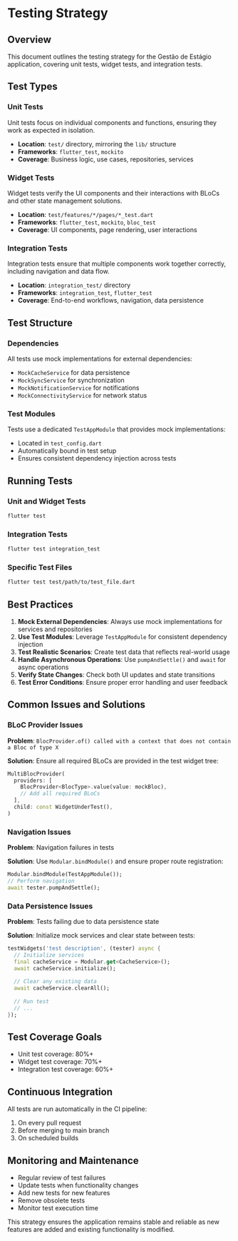 # Testing Strategy

## Overview

This document outlines the testing strategy for the Gestão de Estágio application, covering unit tests, widget tests, and integration tests.

## Test Types

### Unit Tests

Unit tests focus on individual components and functions, ensuring they work as expected in isolation.

- **Location**: `test/` directory, mirroring the `lib/` structure
- **Frameworks**: `flutter_test`, `mockito`
- **Coverage**: Business logic, use cases, repositories, services

### Widget Tests

Widget tests verify the UI components and their interactions with BLoCs and other state management solutions.

- **Location**: `test/features/*/pages/*_test.dart`
- **Frameworks**: `flutter_test`, `mockito`, `bloc_test`
- **Coverage**: UI components, page rendering, user interactions

### Integration Tests

Integration tests ensure that multiple components work together correctly, including navigation and data flow.

- **Location**: `integration_test/` directory
- **Frameworks**: `integration_test`, `flutter_test`
- **Coverage**: End-to-end workflows, navigation, data persistence

## Test Structure

### Dependencies

All tests use mock implementations for external dependencies:
- `MockCacheService` for data persistence
- `MockSyncService` for synchronization
- `MockNotificationService` for notifications
- `MockConnectivityService` for network status

### Test Modules

Tests use a dedicated `TestAppModule` that provides mock implementations:
- Located in `test_config.dart`
- Automatically bound in test setup
- Ensures consistent dependency injection across tests

## Running Tests

### Unit and Widget Tests

```bash
flutter test
```

### Integration Tests

```bash
flutter test integration_test
```

### Specific Test Files

```bash
flutter test test/path/to/test_file.dart
```

## Best Practices

1. **Mock External Dependencies**: Always use mock implementations for services and repositories
2. **Use Test Modules**: Leverage `TestAppModule` for consistent dependency injection
3. **Test Realistic Scenarios**: Create test data that reflects real-world usage
4. **Handle Asynchronous Operations**: Use `pumpAndSettle()` and `await` for async operations
5. **Verify State Changes**: Check both UI updates and state transitions
6. **Test Error Conditions**: Ensure proper error handling and user feedback

## Common Issues and Solutions

### BLoC Provider Issues

**Problem**: `BlocProvider.of() called with a context that does not contain a Bloc of type X`

**Solution**: Ensure all required BLoCs are provided in the test widget tree:

```dart
MultiBlocProvider(
  providers: [
    BlocProvider<BlocType>.value(value: mockBloc),
    // Add all required BLoCs
  ],
  child: const WidgetUnderTest(),
)
```

### Navigation Issues

**Problem**: Navigation failures in tests

**Solution**: Use `Modular.bindModule()` and ensure proper route registration:

```dart
Modular.bindModule(TestAppModule());
// Perform navigation
await tester.pumpAndSettle();
```

### Data Persistence Issues

**Problem**: Tests failing due to data persistence state

**Solution**: Initialize mock services and clear state between tests:

```dart
testWidgets('test description', (tester) async {
  // Initialize services
  final cacheService = Modular.get<CacheService>();
  await cacheService.initialize();
  
  // Clear any existing data
  await cacheService.clearAll();
  
  // Run test
  // ...
});
```

## Test Coverage Goals

- Unit test coverage: 80%+
- Widget test coverage: 70%+
- Integration test coverage: 60%+

## Continuous Integration

All tests are run automatically in the CI pipeline:
1. On every pull request
2. Before merging to main branch
3. On scheduled builds

## Monitoring and Maintenance

- Regular review of test failures
- Update tests when functionality changes
- Add new tests for new features
- Remove obsolete tests
- Monitor test execution time

This strategy ensures the application remains stable and reliable as new features are added and existing functionality is modified.
